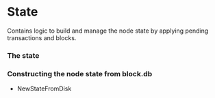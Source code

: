 # State
Contains logic to build and manage the node state by applying pending transactions and blocks.

### The state

### Constructing the node state from block.db
- NewStateFromDisk